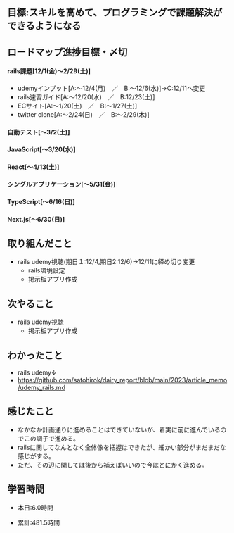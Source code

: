 ## 目標:スキルを高めて、プログラミングで課題解決ができるようになる

## ロードマップ進捗目標・〆切
#### rails課題[12/1(金)～2/29(土)]
* udemyインプット[A:～12/4(月)　／　B:～12/6(水)]→C:12/11へ変更
* rails速習ガイド[A:～12/20(水)　／　B:12/23(土)]
* ECサイト[A:～1/20(土)　／　B:～1/27(土)]
* twitter clone[A:～2/24(日)　／　B:～2/29(木)]

#### 自動テスト[～3/2(土)]
#### JavaScript[～3/20(水)]
#### React[～4/13(土)]
#### シングルアプリケーション[～5/31(金)]
#### TypeScript[～6/16(日)]
#### Next.js[～6/30(日)]


## 取り組んだこと
- rails udemy視聴(期日１:12/4,期日2:12/6)→12/11に締め切り変更
  - rails環境設定
  - 掲示板アプリ作成


## 次やること
- rails udemy視聴
  - 掲示板アプリ作成

  
## わかったこと
* rails udemy↓
* https://github.com/satohirok/dairy_report/blob/main/2023/article_memo/udemy_rails.md



## 感じたこと
- なかなか計画通りに進めることはできていないが、着実に前に進んでいるのでこの調子で進める。
- railsに関してなんとなく全体像を把握はできたが、細かい部分がまだまだな感じがする。
- ただ、その辺に関しては後から補えばいいので今はとにかく進める。
  

## 学習時間
- 本日:6.0時間

- 累計:481.5時間
